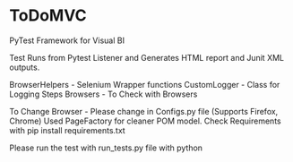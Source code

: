 # ToDoMVC
PyTest Framework for Visual BI

Test Runs from Pytest Listener and Generates HTML report and Junit XML outputs.

BrowserHelpers - Selenium Wrapper functions
CustomLogger - Class for Logging Steps
Browsers - To Check with Browsers

To Change Browser - Please change in Configs.py file (Supports Firefox, Chrome)
Used PageFactory for cleaner POM model.
Check Requirements with pip install requirements.txt

Please run the test with run_tests.py file with python
